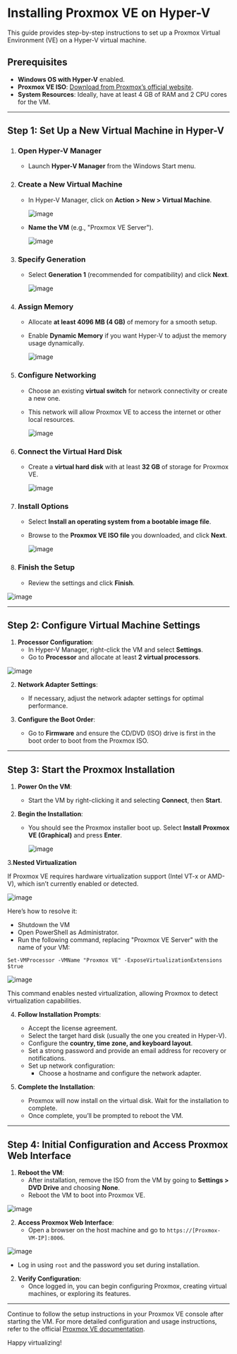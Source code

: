# Installing Proxmox VE on Hyper-V

This guide provides step-by-step instructions to set up a Proxmox Virtual Environment (VE) on a Hyper-V virtual machine.

## Prerequisites

- **Windows OS with Hyper-V** enabled.
- **Proxmox VE ISO**: [Download from Proxmox’s official website](https://www.proxmox.com/en/downloads).
- **System Resources**: Ideally, have at least 4 GB of RAM and 2 CPU cores for the VM.

---

## Step 1: Set Up a New Virtual Machine in Hyper-V

1. ### Open Hyper-V Manager
   - Launch **Hyper-V Manager** from the Windows Start menu.

2. ### Create a New Virtual Machine
   - In Hyper-V Manager, click on **Action > New > Virtual Machine**.


     ![image](https://github.com/user-attachments/assets/620f53d3-78ff-42b9-a192-f5ca7556e5fa)

   - **Name the VM** (e.g., "Proxmox VE Server").


     ![image](https://github.com/user-attachments/assets/c5695371-82eb-48e0-880f-65562f45b94f)

 
3. ### Specify Generation
   - Select **Generation 1** (recommended for compatibility) and click **Next**.


     ![image](https://github.com/user-attachments/assets/dba8ad31-26e7-4703-a0bc-49c5bf5952e4)


4. ### Assign Memory
   - Allocate **at least 4096 MB (4 GB)** of memory for a smooth setup.
   - Enable **Dynamic Memory** if you want Hyper-V to adjust the memory usage dynamically.


     ![image](https://github.com/user-attachments/assets/bef988e2-b5c3-4893-94fd-2a3c8a6b448a)


5. ### Configure Networking
   - Choose an existing **virtual switch** for network connectivity or create a new one.
   - This network will allow Proxmox VE to access the internet or other local resources.
  
     
     ![image](https://github.com/user-attachments/assets/cf1ceb99-cf42-4a07-9c20-0c5bee93fe89)


6. ### Connect the Virtual Hard Disk
   - Create a **virtual hard disk** with at least **32 GB** of storage for Proxmox VE.

   
     ![image](https://github.com/user-attachments/assets/ba260e9d-b38c-4688-ae90-500021329b04)


8. ### Install Options
   - Select **Install an operating system from a bootable image file**.
   - Browse to the **Proxmox VE ISO file** you downloaded, and click **Next**.

  
     ![image](https://github.com/user-attachments/assets/d31c0d5d-d681-4865-bb37-5b8bbdb304f3)


9. ### Finish the Setup
   - Review the settings and click **Finish**.

   
![image](https://github.com/user-attachments/assets/3aed8bd2-15d2-4541-b4bd-12d08975be55)

---

## Step 2: Configure Virtual Machine Settings

1. **Processor Configuration**:
   - In Hyper-V Manager, right-click the VM and select **Settings**.
   - Go to **Processor** and allocate at least **2 virtual processors**.


![image](https://github.com/user-attachments/assets/8c5c7a01-6c6b-47dc-83ee-49dfc4d9f75d)


2. **Network Adapter Settings**:
   - If necessary, adjust the network adapter settings for optimal performance.

3. **Configure the Boot Order**:
   - Go to **Firmware** and ensure the CD/DVD (ISO) drive is first in the boot order to boot from the Proxmox ISO.

---

## Step 3: Start the Proxmox Installation

1. **Power On the VM**:
   - Start the VM by right-clicking it and selecting **Connect**, then **Start**.

2. **Begin the Installation**:
   - You should see the Proxmox installer boot up. Select **Install Proxmox VE (Graphical)** and press **Enter**.


     ![image](https://github.com/user-attachments/assets/44f2cd46-e2e8-411b-a5c5-6fdec84286e0)

     

3.**Nested Virtualization**

If Proxmox VE requires hardware virtualization support (Intel VT-x or AMD-V), which isn’t currently enabled or detected.

![image](https://github.com/user-attachments/assets/491df2e0-f634-43b1-87ee-3aaa26d20d03)

 Here’s how to resolve it: 
 
 - Shutdown the VM
 - Open PowerShell as Administrator.
 - Run the following command, replacing "Proxmox VE Server" with the name of your VM:
   
 ```
Set-VMProcessor -VMName "Proxmox VE" -ExposeVirtualizationExtensions $true

 ```

![image](https://github.com/user-attachments/assets/4a6639b8-eda7-413a-8b23-459cb1a0f13f)

This command enables nested virtualization, allowing Proxmox to detect virtualization capabilities.
   

4. **Follow Installation Prompts**:
   - Accept the license agreement.
   - Select the target hard disk (usually the one you created in Hyper-V).
   - Configure the **country, time zone, and keyboard layout**.
   - Set a strong password and provide an email address for recovery or notifications.
   - Set up network configuration:
      - Choose a hostname and configure the network adapter.

5. **Complete the Installation**:
   - Proxmox will now install on the virtual disk. Wait for the installation to complete.
   - Once complete, you’ll be prompted to reboot the VM.

---

## Step 4: Initial Configuration and Access Proxmox Web Interface

1. **Reboot the VM**:
   - After installation, remove the ISO from the VM by going to **Settings > DVD Drive** and choosing **None**.
   - Reboot the VM to boot into Proxmox VE.

 ![image](https://github.com/user-attachments/assets/70d685be-26a4-415a-8088-9b2688952597)

2. **Access Proxmox Web Interface**:
   - Open a browser on the host machine and go to `https://[Proxmox-VM-IP]:8006`.

 
  ![image](https://github.com/user-attachments/assets/f0578e4b-ffe5-488c-b525-8d13cab56dd3)

   - Log in using `root` and the password you set during installation.

2. **Verify Configuration**:
   - Once logged in, you can begin configuring Proxmox, creating virtual machines, or exploring its features.

---


Continue to follow the setup instructions in your Proxmox VE console after starting the VM. For more detailed configuration and usage instructions, refer to the official [Proxmox VE documentation](https://pve.proxmox.com/wiki/Main_Page).

Happy virtualizing!

